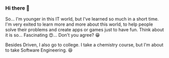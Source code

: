 ### Hi there 👋
  So... I'm younger in this IT world, but I've learned so much in a short time.
  I'm very exited to learn more and more about this world, to help people solve their problems and create apps or games just to have fun. Think about it is so... Fascinating :heart_eyes:... Don't you agree? :grin:
  
  Besides Driven, I also go to college. I take a chemistry course, but I'm about to take Software Engineering. :satisfied:

<!--
**AgarbSpace/AgarbSpace** is a ✨ _special_ ✨ repository because its `README.md` (this file) appears on your GitHub profile.

Here are some ideas to get you started:

- 🔭 I’m currently working on ...
- 🌱 I’m currently learning ...
- 👯 I’m looking to collaborate on ...
- 🤔 I’m looking for help with ...
- 💬 Ask me about ...
- 📫 How to reach me: ...
- 😄 Pronouns: ...
- ⚡ Fun fact: ...
-->
